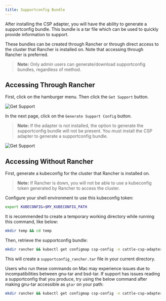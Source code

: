 ```yaml
---
title: Supportconfig Bundle
---
```


<head>
  <link rel="canonical" href="https://ranchermanager.docs.rancher.com/integrations-in-rancher/cloud-marketplace/supportconfig"/>
</head>

After installing the CSP adapter, you will have the ability to generate a supportconfig bundle. This bundle is a tar file which can be used to quickly provide information to support.

These bundles can be created through Rancher or through direct access to the cluster that Rancher is installed on. Note that accessing through Rancher is preferred.

> **Note:** Only admin users can generate/download supportconfig bundles, regardless of method.

## Accessing Through Rancher

First, click on the hamburger menu. Then click the `Get Support` button.

![Get Support](/img/support-help.png)

In the next page, click on the `Generate Support Config` button.

> **Note:** If the adapter is not installed, the option to generate the supportconfig bundle will not be present. You must install the CSP adapter to generate a supportconfig bundle.

![Get Support](/img/generate-support-config.png)

## Accessing Without Rancher

First, generate a kubeconfig for the cluster that Rancher is installed on.

> **Note:** If Rancher is down, you will not be able to use a kubeconfig token generated by Rancher to access the cluster.

Configure your shell environment to use this kubeconfig token:

```bash
export KUBECONFIG=$MY_KUBECONFIG_PATH
```

It is recommended to create a temporary working directory while running this command, like below:

```bash
mkdir temp && cd temp
```

Then, retrieve the supportconfig bundle:

```bash
mkdir rancher && kubectl get configmap csp-config -n cattle-csp-adapter-system -o=jsonpath='{.data.data}' >> rancher/config.json && tar -c -f supportconfig_rancher.tar rancher && rm -rf rancher
```

This will create a `supportconfig_rancher.tar` file in your current directory.

Users who run these commands on Mac may experience issues due to incompatibilities between gnu-tar and bsd-tar. If support has issues reading a supportconfig that you produce, try using the below command after making gnu-tar accessible as `gtar` on your path:

```bash
mkdir rancher && kubectl get configmap csp-config -n cattle-csp-adapter-system -o=jsonpath='{.data.data}' >> rancher/config.json && gtar -c -f supportconfig_rancher.tar rancher && rm -rf rancher
```
